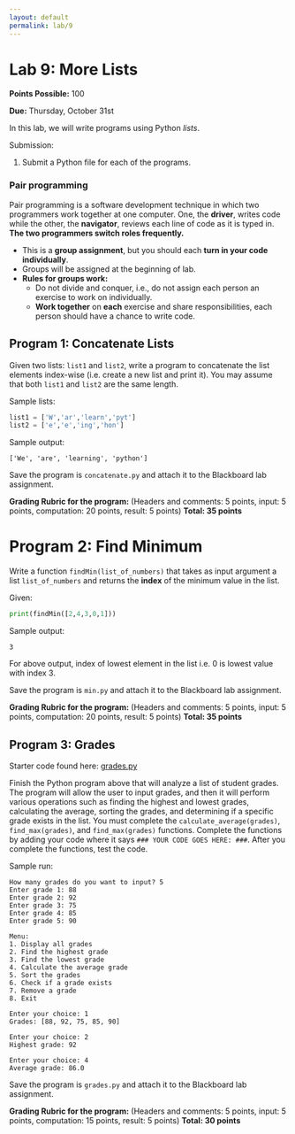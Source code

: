 ```yaml
---
layout: default
permalink: lab/9
---
```


# Lab 9: More Lists

__Points Possible:__ 100

__Due:__ Thursday, October 31st

In this lab, we will write programs using Python _lists_.

Submission:
1.	Submit a Python file for each of the programs.

### Pair programming

Pair programming is a software development technique in which two programmers work together at one computer. One, the **driver**, writes code while the other, the **navigator**, reviews each line of code as it is typed in. **The two programmers switch roles frequently.**

* This is a **group assignment**, but you should each **turn in your code individually**. 
* Groups will be assigned at the beginning of lab.
* **Rules for groups work:**
    * Do not divide and conquer, i.e., do not assign each person an exercise to work on individually.
    * **Work together** on **each** exercise and share responsibilities, each person should have a chance to write code.

## Program 1: Concatenate Lists

Given two lists: `list1` and `list2`, write a program to concatenate the list elements index-wise (i.e. create a new list and print it). You may assume that both `list1` and `list2` are the same length.


Sample lists:
```python
list1 = ['W','ar','learn','pyt']
list2 = ['e','e','ing','hon']
```

Sample output:
```
['We', 'are', 'learning', 'python']
```

Save the program is `concatenate.py` and attach it to the Blackboard lab assignment.

**Grading Rubric for the program:**
(Headers and comments: 5 points, input: 5 points, computation: 20 points, result: 5 points)
**Total: 35 points**

# Program 2: Find Minimum

Write a function `findMin(list_of_numbers)` that takes as input argument a list `list_of_numbers` and returns the __index__ of the minimum value in the list.

Given:
```python
print(findMin([2,4,3,0,1]))
```

Sample output:
```
3                  
```

For above output, index of lowest element in the list i.e. 0 is lowest value with index 3.


Save the program is `min.py` and attach it to the Blackboard lab assignment.

**Grading Rubric for the program:**
(Headers and comments: 5 points, input: 5 points, computation: 20 points, result: 5 points)
**Total: 35 points**

## Program 3: Grades

Starter code found here:
[grades.py](https://raw.githubusercontent.com/cmsc105-f24/code/refs/heads/main/grades.py)

Finish the Python program above that will analyze a list of student grades. The program will allow the user to input grades, and then it will perform various operations such as finding the highest and lowest grades, calculating the average, sorting the grades, and determining if a specific grade exists in the list. You must complete the `calculate_average(grades)`, `find_max(grades)`, and `find_max(grades)` functions. Complete the functions by adding your code where it says  `### YOUR CODE GOES HERE: ###`. After you complete the functions, test the code.

Sample run:
```
How many grades do you want to input? 5
Enter grade 1: 88
Enter grade 2: 92
Enter grade 3: 75
Enter grade 4: 85
Enter grade 5: 90

Menu:
1. Display all grades
2. Find the highest grade
3. Find the lowest grade
4. Calculate the average grade
5. Sort the grades
6. Check if a grade exists
7. Remove a grade
8. Exit

Enter your choice: 1
Grades: [88, 92, 75, 85, 90]

Enter your choice: 2
Highest grade: 92

Enter your choice: 4
Average grade: 86.0
```

Save the program is `grades.py` and attach it to the Blackboard lab assignment.

**Grading Rubric for the program:**
(Headers and comments: 5 points, input: 5 points, computation: 15 points, result: 5 points)
**Total: 30 points**



